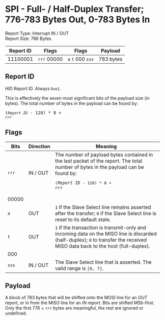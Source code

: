 
# SPI - Full- / Half-Duplex Transfer; 776-783 Bytes Out, 0-783 Bytes In
Report Type: Interrupt IN / OUT<br />
Report Size: 786 Bytes

| Report ID | Flags | Flags | Payload |
|-----------|-------|-------|---------|
| 11100001 | `rrr`&nbsp;00000 | `a`&nbsp;`t`&nbsp;000&nbsp;`sss` | 783 bytes |

## Report ID
HID Report ID.  Always `0xe1`.

This is effectively the seven most significant bits of the payload size (in bytes).  The total number of bytes in the payload can be found by: <pre>(*`Report ID`* - 128) * 8 + *`rrr`*</pre>

## Flags

| Bits  | Direction | Meaning |
|-------|-----------|---------|
| `rrr` | IN / OUT  | The number of payload bytes contained in the last packet of the report.  The total number of bytes in the payload can be found by: <pre>(*`Report ID`* - 128) * 8 + *`rrr`*</pre> |
| 00000 |          |                                                                       |
| `a`   | OUT      | `1` if the Slave Select line remains asserted after the transfer; `0` if the Slave Select line is reset to its default state. |
| `t`   | OUT      | `1` if the transaction is transmit-only and incoming data on the MISO line is discarded (half-duplex); `0` to transfer the received MISO data back to the host (full-duplex). |
| 000   |          |                                                                       |
| `sss` | IN / OUT | The Slave Select line that is asserted.  The valid range is `[0, 7]`. |

## Payload
A block of 783 bytes that will be shifted onto the MOSI line for an *OUT* report, or in from the MISO line for an *IN* report.  Bits are shifted MSb-first.  Only the first 776 + *`rrr`* bytes are meaningful, the rest are ignored or undefined.
